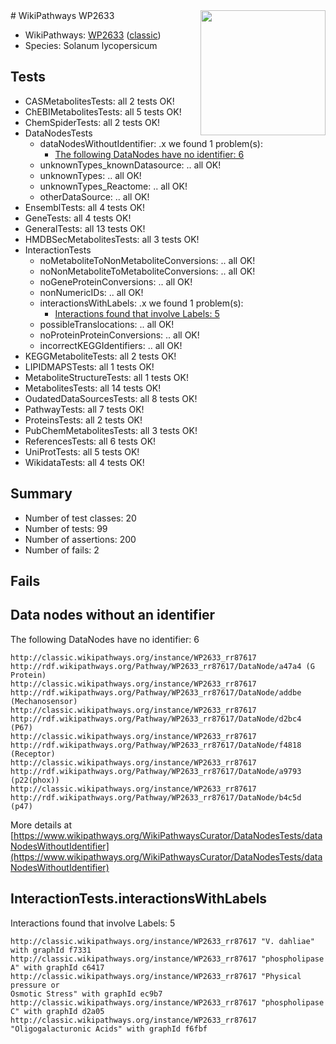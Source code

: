<img style="float: right; width: 200px" src="https://upload.wikimedia.org/wikipedia/commons/thumb/8/83/Wplogo_with_text_500.png/640px-Wplogo_with_text_500.png" />
# WikiPathways WP2633

* WikiPathways: [WP2633](https://wikipathways.org/pathways/WP2633) ([classic](https://classic.wikipathways.org/instance/WP2633))
* Species: Solanum lycopersicum
## Tests
* CASMetabolitesTests: all 2 tests OK!
* ChEBIMetabolitesTests: all 5 tests OK!
* ChemSpiderTests: all 2 tests OK!
* DataNodesTests
    * dataNodesWithoutIdentifier: .x we found 1 problem(s):
        * [The following DataNodes have no identifier: 6](#d2d32fa5)
    * unknownTypes_knownDatasource: .. all OK!
    * unknownTypes: .. all OK!
    * unknownTypes_Reactome: .. all OK!
    * otherDataSource: .. all OK!
* EnsemblTests: all 4 tests OK!
* GeneTests: all 4 tests OK!
* GeneralTests: all 13 tests OK!
* HMDBSecMetabolitesTests: all 3 tests OK!
* InteractionTests
    * noMetaboliteToNonMetaboliteConversions: .. all OK!
    * noNonMetaboliteToMetaboliteConversions: .. all OK!
    * noGeneProteinConversions: .. all OK!
    * nonNumericIDs: .. all OK!
    * interactionsWithLabels: .x we found 1 problem(s):
        * [Interactions found that involve Labels: 5](#630d267c)
    * possibleTranslocations: .. all OK!
    * noProteinProteinConversions: .. all OK!
    * incorrectKEGGIdentifiers: .. all OK!
* KEGGMetaboliteTests: all 2 tests OK!
* LIPIDMAPSTests: all 1 tests OK!
* MetaboliteStructureTests: all 1 tests OK!
* MetabolitesTests: all 14 tests OK!
* OudatedDataSourcesTests: all 8 tests OK!
* PathwayTests: all 7 tests OK!
* ProteinsTests: all 2 tests OK!
* PubChemMetabolitesTests: all 3 tests OK!
* ReferencesTests: all 6 tests OK!
* UniProtTests: all 5 tests OK!
* WikidataTests: all 4 tests OK!


## Summary

* Number of test classes: 20
* Number of tests: 99
* Number of assertions: 200
* Number of fails: 2

## Fails

<a name="d2d32fa5" />

## Data nodes without an identifier

The following DataNodes have no identifier: 6
```
http://classic.wikipathways.org/instance/WP2633_rr87617 http://rdf.wikipathways.org/Pathway/WP2633_rr87617/DataNode/a47a4 (G Protein)
http://classic.wikipathways.org/instance/WP2633_rr87617 http://rdf.wikipathways.org/Pathway/WP2633_rr87617/DataNode/addbe (Mechanosensor)
http://classic.wikipathways.org/instance/WP2633_rr87617 http://rdf.wikipathways.org/Pathway/WP2633_rr87617/DataNode/d2bc4 (P67)
http://classic.wikipathways.org/instance/WP2633_rr87617 http://rdf.wikipathways.org/Pathway/WP2633_rr87617/DataNode/f4818 (Receptor)
http://classic.wikipathways.org/instance/WP2633_rr87617 http://rdf.wikipathways.org/Pathway/WP2633_rr87617/DataNode/a9793 (p22(phox))
http://classic.wikipathways.org/instance/WP2633_rr87617 http://rdf.wikipathways.org/Pathway/WP2633_rr87617/DataNode/b4c5d (p47)
```

More details at [https://www.wikipathways.org/WikiPathwaysCurator/DataNodesTests/dataNodesWithoutIdentifier](https://www.wikipathways.org/WikiPathwaysCurator/DataNodesTests/dataNodesWithoutIdentifier)

<a name="630d267c" />

## InteractionTests.interactionsWithLabels

Interactions found that involve Labels: 5
```
http://classic.wikipathways.org/instance/WP2633_rr87617 "V. dahliae" with graphId f7331
http://classic.wikipathways.org/instance/WP2633_rr87617 "phospholipase A" with graphId c6417
http://classic.wikipathways.org/instance/WP2633_rr87617 "Physical pressure or 
Osmotic Stress" with graphId ec9b7
http://classic.wikipathways.org/instance/WP2633_rr87617 "phospholipase C" with graphId d2a05
http://classic.wikipathways.org/instance/WP2633_rr87617 "Oligogalacturonic Acids" with graphId f6fbf
```

